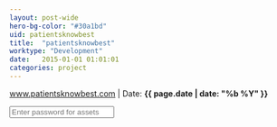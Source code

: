 ```yaml
---
layout: post-wide
hero-bg-color: "#30a1bd"
uid: patientsknowbest
title:  "patientsknowbest"
worktype: "Development"
date:   2015-01-01 01:01:01
categories: project
---
```


<p>
</p>

<p class="meta"><a href="http://www.patientsknowbest.com">www.patientsknowbest.com</a> | Date: <strong>{{ page.date | date: "%b %Y" }}</strong></p>

<div class="showcase__password__screen">
  <input type="password" id="showcase__password" value="" placeholder="Enter password for assets"/>
</div>

<div class="showcase passworded">
</div>

